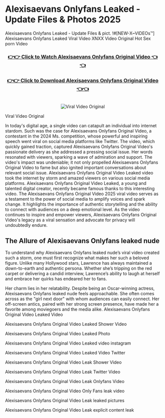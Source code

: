 # Alexisaevans Onlyfans Leaked - Update Files & Photos 2025

Alexisaevans Onlyfans Leaked - Update Files & pict. !#[NEW-X~VIDEOs™] Alexisaevans Onlyfans Leaked Viral Video XNXX Video Original Hot Sex porn Video
<br>
<div align="center">
<h3><a href="https://links2leaks.com/alexisaevans" rel="nofollow">👉👉 Click to Watch Alexisaevans Onlyfans Original Video 👈👈</a></h3>
<h3><a href="https://links2leaks.com/alexisaevans" rel="nofollow">👉👉 Click to Download Alexisaevans Onlyfans Original Video 👈👈</a></h3>
<br>
<a href="https://links2leaks.com/alexisaevans" rel="nofollow"><img src="https://i.ibb.co/Gkj2r4b/banner.png" alt="Viral Video Original" style="max-width: 100%; display: inline-block;" data-target="animated-image.originalImage"></a>
</div>

Viral Video Original

In today's digital age, a single video can catapult an individual into internet stardom. Such was the case for Alexisaevans Onlyfans Original Video, a contestant in the 2024 Ms. competition, whose powerful and inspiring speech went viral on social media platforms like Twitter.
The video, which quickly gained traction, captured Alexisaevans Onlyfans Original Video's passionate delivery as she addressed a pressing social issue. Her words resonated with viewers, sparking a wave of admiration and support. The video's impact was undeniable; it not only propelled Alexisaevans Onlyfans Original Video to fame but also ignited important conversations about relevant social issue.
Alexisaevans Onlyfans Original Video Leaked video took the internet by storm and amazed viewers on various social media platforms. Alexisaevans Onlyfans Original Video Leaked, a young and talented digital creator, recently became famous thanks to this interesting video.
The Alexisaevans Onlyfans Original Video 2025 viral video serves as a testament to the power of social media to amplify voices and spark change. It highlights the importance of authentic storytelling and the ability to connect with audiences on a deep emotional level. As the video continues to inspire and empower viewers, Alexisaevans Onlyfans Original Video's legacy as a viral sensation and advocate for privacy will undoubtedly endure.

<h2>The Allure of Alexisaevans Onlyfans leaked nude</h2>


To understand why Alexisaevans Onlyfans leaked nude’s viral video created such a storm, one must first recognize what makes her such a beloved figure. Unlike many Hollywood stars, Lawrence has always maintained a down-to-earth and authentic persona. Whether she’s tripping on the red carpet or delivering a candid interview, Lawrence’s ability to laugh at herself and embrace her quirks has endeared her to fans.

Her charm lies in her relatability. Despite being an Oscar-winning actress, Alexisaevans Onlyfans leaked nude feels approachable. She often comes across as the "girl next door" with whom audiences can easily connect. Her off-screen antics, paired with her strong screen presence, have made her a favorite among moviegoers and the media alike.
Alexisaevans Onlyfans Original Video Leaked Video

Alexisaevans Onlyfans Original Video Leaked Shower Video

Alexisaevans Onlyfans Original Video Leaked Photo

Alexisaevans Onlyfans Original Video Leaked video instagram

Alexisaevans Onlyfans Original Video Leaked Video Twitter

Alexisaevans Onlyfans Original Video Leak Shower Video

Alexisaevans Onlyfans Original Video Leak Twitter Video

Alexisaevans Onlyfans Original Video Leak Onlyfans Video

Alexisaevans Onlyfans Original Video Only Fans leak video

Alexisaevans Onlyfans Original Video Leak leaked pictures

Alexisaevans Onlyfans Original Video Leak explicit content leak